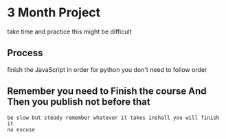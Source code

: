 # 3 Month Project

take time and practice this might be difficult 

## Process

finish the JavaScript in order  for python you don't need to follow order


## Remember you need to Finish the course And  Then you publish not before that


```
be slow but steady remember whatever it takes inshall you will finish it
no excuse
```

